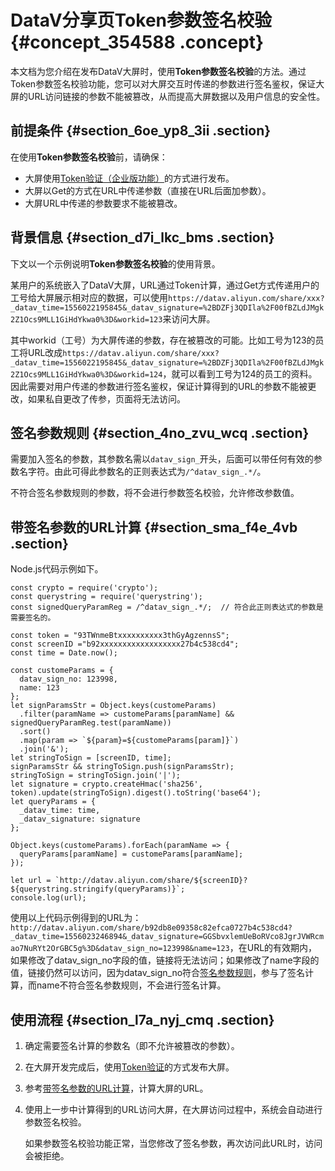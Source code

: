# DataV分享页Token参数签名校验 {#concept_354588 .concept}

本文档为您介绍在发布DataV大屏时，使用**Token参数签名校验**的方法。通过Token参数签名校验功能，您可以对大屏交互时传递的参数进行签名鉴权，保证大屏的URL访问链接的参数不能被篡改，从而提高大屏数据以及用户信息的安全性。

## 前提条件 {#section_6oe_yp8_3ii .section}

在使用**Token参数签名校验**前，请确保：

-   大屏使用[Token验证（企业版功能）](cn.zh-CN/管理可视化应用/发布可视化应用.md#section_jsk_wdm_q2b)的方式进行发布。
-   大屏以Get的方式在URL中传递参数（直接在URL后面加参数）。
-   大屏URL中传递的参数要求不能被篡改。

## 背景信息 {#section_d7i_lkc_bms .section}

下文以一个示例说明**Token参数签名校验**的使用背景。

某用户的系统嵌入了DataV大屏，URL通过Token计算，通过Get方式传递用户的工号给大屏展示相对应的数据，可以使用`https://datav.aliyun.com/share/xxx?_datav_time=1556022195845&_datav_signature=%2BDZFj3QDIla%2F00fBZLdJMgk2Z1Ocs9MLL1GiHdYkwa0%3D&workid=123`来访问大屏。

其中workid（工号）为大屏传递的参数，存在被篡改的可能。比如工号为123的员工将URL改成`https://datav.aliyun.com/share/xxx?_datav_time=1556022195845&_datav_signature=%2BDZFj3QDIla%2F00fBZLdJMgk2Z1Ocs9MLL1GiHdYkwa0%3D&workid=124`，就可以看到工号为124的员工的资料。因此需要对用户传递的参数进行签名鉴权，保证计算得到的URL的参数不能被更改，如果私自更改了传参，页面将无法访问。

## 签名参数规则 {#section_4no_zvu_wcq .section}

需要加入签名的参数，其参数名需以`datav_sign_`开头，后面可以带任何有效的参数名字符。由此可得此参数名的正则表达式为`/^datav_sign_.*/`。

不符合签名参数规则的参数，将不会进行参数签名校验，允许修改参数值。

## 带签名参数的URL计算 {#section_sma_f4e_4vb .section}

Node.js代码示例如下。

``` {#codeblock_fkd_kuz_zy9}
const crypto = require('crypto');
const querystring = require('querystring');
const signedQueryParamReg = /^datav_sign_.*/;  // 符合此正则表达式的参数是需要签名的。

const token = "93TWnmeBtxxxxxxxxxx3thGyAgzennsS";
const screenID ="b92xxxxxxxxxxxxxxxxxx27b4c538cd4";
const time = Date.now();

const customeParams = {
  datav_sign_no: 123998,
  name: 123
};
let signParamsStr = Object.keys(customeParams)
  .filter(paramName => customeParams[paramName] && signedQueryParamReg.test(paramName))
  .sort()
  .map(param => `${param}=${customeParams[param]}`)
  .join('&');
let stringToSign = [screenID, time];
signParamsStr && stringToSign.push(signParamsStr);
stringToSign = stringToSign.join('|');
let signature = crypto.createHmac('sha256', token).update(stringToSign).digest().toString('base64');
let queryParams = {
  _datav_time: time,
  _datav_signature: signature
};

Object.keys(customeParams).forEach(paramName => {
  queryParams[paramName] = customeParams[paramName];
});

let url = `http://datav.aliyun.com/share/${screenID}?${querystring.stringify(queryParams)}`;
console.log(url);
```

使用以上代码示例得到的URL为：`http://datav.aliyun.com/share/b92db8e09358c82efca0727b4c538cd4?_datav_time=1556023246894&_datav_signature=GGSbvxlemUeBoRVco8JgrJVWRcmao7NuRYt2OrGBC5g%3D&datav_sign_no=123998&name=123`，在URL的有效期内，如果修改了datav\_sign\_no字段的值，链接将无法访问；如果修改了name字段的值，链接仍然可以访问，因为datav\_sign\_no符合[签名参数规则](#section_4no_zvu_wcq)，参与了签名计算，而name不符合签名参数规则，不会进行签名计算。

## 使用流程 {#section_l7a_nyj_cmq .section}

1.  确定需要签名计算的参数名（即不允许被篡改的参数）。
2.  在大屏开发完成后，使用[Token验证](ZH-CN_TP_16553_V6.dita#concept_hqf_22r_p2b/section_jsk_wdm_q2b)的方式发布大屏。
3.  参考[带签名参数的URL计算](#section_sma_f4e_4vb)，计算大屏的URL。
4.  使用上一步中计算得到的URL访问大屏，在大屏访问过程中，系统会自动进行参数签名校验。

    如果参数签名校验功能正常，当您修改了签名参数，再次访问此URL时，访问会被拒绝。


